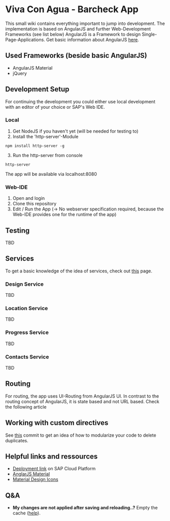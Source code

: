 # Viva Con Agua - Barcheck App
This small wiki contains everything important to jump into development.
The implementation is based on AngularJS and further Web-Development Frameworks (see list below)
AngularJS is a Framework to design Single-Page-Applications. Get basic information about AngularJS [here](https://angularjs.org/).

## Used Frameworks (beside basic AngularJS)
- AngularJS Material
- jQuery

## Development Setup
For continuing the development you could either use local development with an editor of your choice or SAP's Web IDE.

### Local
1. Get NodeJS if you haven't yet (will be needed for testing to)
2. Install the 'http-server'-Module
```
npm install http-server -g
```
3. Run the http-server from console
```
http-server
```
The app will be available via localhost:8080

### Web-IDE
1. Open and login
2. Clone this repository
3. Edit / Run the App (-> No webserver specification required, because the Web-IDE provides one for the runtime of the app)

## Testing
TBD

## Services
To get a basic knowledge of the idea of services, check out [this](https://docs.angularjs.org/guide/services) page.

### Design Service
TBD

### Location Service
TBD

### Progress Service
TBD

### Contacts Service
TBD

## Routing
For routing, the app uses UI-Routing from AngularJS UI. In contrast to the routing concept of AngularJS, it is state based and not URL based. Check the following article

## Working with custom directives
See [this](https://github.com/Viva-con-Agua/barcheck/commit/d279760a3f269ec2b6834eda5842398ec40307ae) commit to get an idea of how to modularize your code to delete duplicates.

## Helpful links and ressources
- [Deployment link](https://vivaconagua-acb28be61.dispatcher.hana.ondemand.com/?hc_reset) on SAP Cloud Platform
- [AnglarJS Material](https://material.angularjs.org/latest/)
- [Material Design Icons](https://material.io/icons/#ic_mail)

## Q&A
- **My changes are not applied after saving and reloading..?**
Empty the cache ([help](https://www.technipages.com/google-chrome-clear-cache)).
